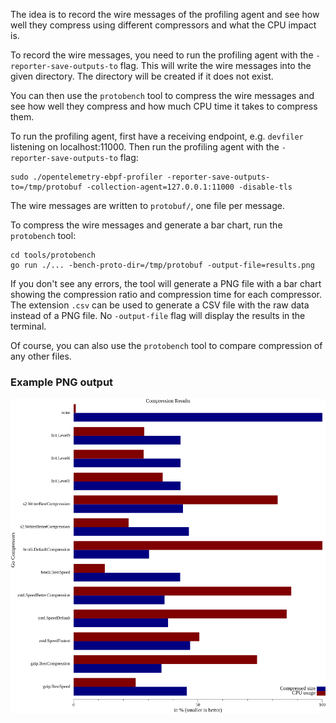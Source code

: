 The idea is to record the wire messages of the profiling agent and see how well they compress using different
compressors and what the CPU impact is.

To record the wire messages, you need to run the profiling agent with the `-reporter-save-outputs-to` flag.
This will write the wire messages into the given directory. The directory will be created if it does not exist.

You can then use the `protobench` tool to compress the wire messages and see how well they compress and how much
CPU time it takes to compress them.

To run the profiling agent, first have a receiving endpoint, e.g. `devfiler` listening on localhost:11000.
Then run the profiling agent with the `-reporter-save-outputs-to` flag:
```shell
sudo ./opentelemetry-ebpf-profiler -reporter-save-outputs-to=/tmp/protobuf -collection-agent=127.0.0.1:11000 -disable-tls
```
The wire messages are written to `protobuf/`, one file per message.

To compress the wire messages and generate a bar chart, run the `protobench` tool:
```shell
cd tools/protobench
go run ./... -bench-proto-dir=/tmp/protobuf -output-file=results.png
```
If you don't see any errors, the tool will generate a PNG file with a bar chart showing the compression ratio and
compression time for each compressor.
The extension `.csv` can be used to generate a CSV file with the raw data instead of a PNG file.
No `-output-file` flag will display the results in the terminal.

Of course, you can also use the `protobench` tool to compare compression of any other files.

### Example PNG output

![Example output](example.png)
